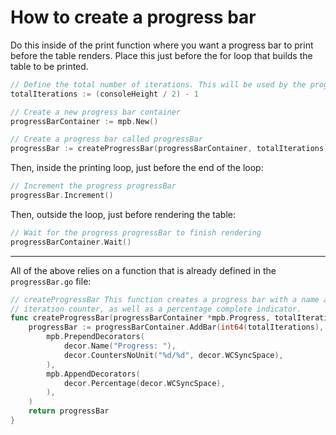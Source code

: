 # How to create a progress bar

Do this inside of the print function where you want a progress bar to print before the table renders. Place this just before the for loop that builds the table to be printed.

```go
// Define the total number of iterations. This will be used by the progress bar
totalIterations := (consoleHeight / 2) - 1

// Create a new progress bar container
progressBarContainer := mpb.New()

// Create a progress bar called progressBar
progressBar := createProgressBar(progressBarContainer, totalIterations)
```

Then, inside the printing loop, just before the end of the loop:

```go
// Increment the progress progressBar
progressBar.Increment()
```

Then, outside the loop, just before rendering the table:

```go
// Wait for the progress progressBar to finish rendering
progressBarContainer.Wait()
```

----------------------------------------------------------

All of the above relies on a function that is already defined in the `progressBar.go` file:

```go
// createProgressBar This function creates a progress bar with a name and an
// iteration counter, as well as a percentage complete indicator.
func createProgressBar(progressBarContainer *mpb.Progress, totalIterations int) *mpb.Bar {
	progressBar := progressBarContainer.AddBar(int64(totalIterations),
		mpb.PrependDecorators(
			decor.Name("Progress: "),
			decor.CountersNoUnit("%d/%d", decor.WCSyncSpace),
		),
		mpb.AppendDecorators(
			decor.Percentage(decor.WCSyncSpace),
		),
	)
	return progressBar
}
```